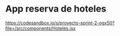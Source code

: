 # App reserva de hoteles

https://codesandbox.io/s/proyecto-sprint-2-ogx50?file=/src/components/Hoteles.jsx
